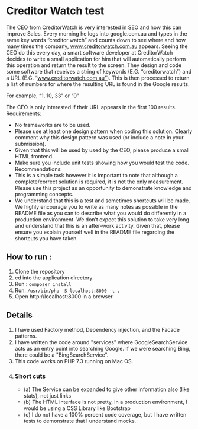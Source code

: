 # Creditor Watch test

The CEO from CreditorWatch is very interested in SEO and how this can improve Sales. Every
morning he logs into google.com.au and types in the same key words “creditor watch” and
counts down to see where and how many times the company, www.creditorwatch.com.au
appears.
Seeing the CEO do this every day, a smart software developer at CreditorWatch decides to
write a small application for him that will automatically perform this operation and return the
result to the screen. They design and code some software that receives a string of keywords
(E.G. “creditorwatch”) and a URL (E.G. “www.creditorwatch.com.au”). This is then processed to
return a list of numbers for where the resulting URL is found in the Google results.

For example, “1, 10, 33” or “0”

The CEO is only interested if their URL appears in the first 100 results.
Requirements:
-  No frameworks are to be used.
-  Please use at least one design pattern when coding this solution. Clearly comment why
this design pattern was used (or include a note in your submission).
- Given that this will be used by used by the CEO, please produce a small HTML
frontend.
- Make sure you include unit tests showing how you would test the code.
Recommendations:
- This is a simple task however it is important to note that although a complete/correct
solution is required, it is not the only measurement. Please use this project as an
opportunity to demonstrate knowledge and programming concepts.
- We understand that this is a test and sometimes shortcuts will be made. We highly
encourage you to write as many notes as possible in the README file as you can to
describe what you would do differently in a production environment. We don’t expect
this solution to take very long and understand that this is an after-work activity. Given
that, please ensure you explain yourself well in the README file regarding the shortcuts
you have taken.

## How to run : 
1. Clone the repository
2. cd into the application directory
3. Run : ``composer install``
4. Run: ``/usr/bin/php -S localhost:8000 -t .``
5. Open http://localhost:8000 in a browser

## Details
1. I have used Factory method, Dependency injection, and the Facade patterns.
2. I have written the code around "services" where GoogleSearchService acts as an entry point into 
   searching Google. If we were searching Bing, there could be a "BingSearchService".  
2. This code works on PHP 7.3 running on Mac OS. 
3. ### Short cuts
    - (a) The Service can be expanded to give other information also (like stats), not just links
    - (b) The HTML interface is not pretty, in a production environment, I would be using a CSS Library like Bootstrap
    - (c) I do not have a 100% percent code coverage, but I have written tests to demonstrate that I understand mocks.  
        
    
